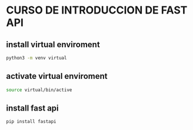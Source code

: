 
# CURSO DE INTRODUCCION DE FAST API


## install virtual enviroment
```sh
python3 -m venv virtual
```

## activate virtual enviroment
```sh
source virtual/bin/active
```

## install fast api
```sh
pip install fastapi
```
